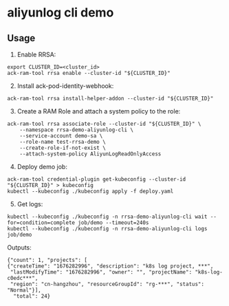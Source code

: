 # aliyunlog cli demo

## Usage

1. Enable RRSA:

```
export CLUSTER_ID=<cluster_id>
ack-ram-tool rrsa enable --cluster-id "${CLUSTER_ID}"
```

2. Install ack-pod-identity-webhook:

```
ack-ram-tool rrsa install-helper-addon --cluster-id "${CLUSTER_ID}"
```

3. Create a RAM Role and attach a system policy to the role:

```
ack-ram-tool rrsa associate-role --cluster-id "${CLUSTER_ID}" \
    --namespace rrsa-demo-aliyunlog-cli \
    --service-account demo-sa \
    --role-name test-rrsa-demo \
    --create-role-if-not-exist \
    --attach-system-policy AliyunLogReadOnlyAccess
```

4. Deploy demo job:

```
ack-ram-tool credential-plugin get-kubeconfig --cluster-id "${CLUSTER_ID}" > kubeconfig
kubectl --kubeconfig ./kubeconfig apply -f deploy.yaml
```

5. Get logs:

```
kubectl --kubeconfig ./kubeconfig -n rrsa-demo-aliyunlog-cli wait --for=condition=complete job/demo --timeout=240s
kubectl --kubeconfig ./kubeconfig -n rrsa-demo-aliyunlog-cli logs job/demo
```

Outputs:

```
{"count": 1, "projects": [
{"createTime": "1676282996", "description": "k8s log project, ***",
 "lastModifyTime": "1676282996", "owner": "", "projectName": "k8s-log-c0edc***", 
 "region": "cn-hangzhou", "resourceGroupId": "rg-***", "status": "Normal"}],
  "total": 24}
```
